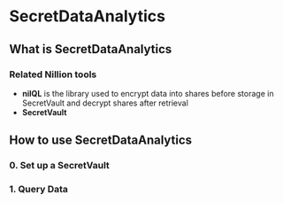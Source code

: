 # SecretDataAnalytics

## What is SecretDataAnalytics

### Related Nillion tools

- **nilQL** is the library used to encrypt data into shares before storage in SecretVault and decrypt shares after retrieval
- **SecretVault**

## How to use SecretDataAnalytics

### 0. Set up a SecretVault

### 1. Query Data
